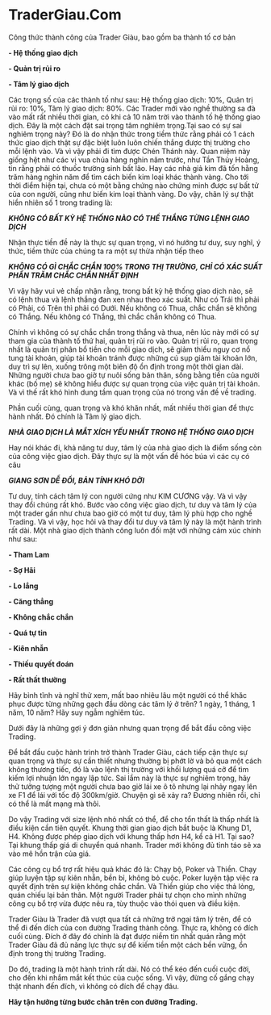 # TraderGiau.Com

Công thức thành công của Trader Giàu, bao gồm ba thành tố cơ bản

**\- Hệ thống giao dịch**

**\- Quản trị rủi ro**

**\- Tâm lý giao dịch**

Các trọng số của các thành tố như sau: Hệ thống giao dịch: 10%, Quản trị rủi ro: 10%, Tâm lý giao dịch: 80%. Các Trader mới vào nghề thường sa đà vào mất rất nhiều thời gian, có khi cả 10 năm trời vào thành tố hệ thống giao dịch. Đây là một cách đặt sai trọng tâm nghiêm trọng.Tại sao có sự sai nghiêm trọng này? Đó là do nhận thức trong tiềm thức rằng phải có 1 cách thức giao dịch thật sự đặc biệt luôn luôn chiến thắng được thị trường cho mỗi lệnh vào. Và vì vậy phải đi tìm được Chén Thánh này. Quan niệm này giống hệt như các vị vua chúa hàng nghin năm trước, như Tần Thủy Hoàng, tin rằng phải có thuốc trường sinh bất lão. Hay các nhà giả kim đã tốn hằng trăm hàng nghìn năm để tìm cách biến kim loại khác thành vàng. Cho tới thời điểm hiện tại, chưa có một bằng chứng nào chứng minh được sự bất tử của con người, cũng như biến kim loại thành vàng. Do vậy, chân lý sự thật hiển nhiên số 1 trong trading là:

***KHÔNG CÓ BẤT KỲ HỆ THỐNG NÀO CÓ THỂ THẮNG TỪNG LỆNH GIAO DỊCH***

Nhận thực tiền đề này là thực sự quan trọng, vì nó hướng tư duy, suy nghĩ, ý thức, tiềm thức của chúng ta ra một sự thừa nhận tiếp theo

***KHÔNG CÓ GÌ CHẮC CHẮN 100% TRONG THỊ TRƯỜNG, CHỈ CÓ XÁC SUẤT PHẦN TRĂM CHẮC CHẮN NHẤT ĐỊNH***

Vì vậy hãy vui vẻ chấp nhận rằng, trong bất kỳ hệ thống giao dịch nào, sẽ có lệnh thua và lệnh thắng đan xen nhau theo xác suất. Như có Trái thì phải có Phải, có Trên thì phải có Dưới. Nếu không có Thua, chắc chắn sẽ không có Thắng. Nếu không có Thắng, thì chắc chắn không có Thua.

Chính vì không có sự chắc chắn trong thắng và thua, nên lúc này mới có sự tham gia của thành tố thứ hai, quản trị rủi ro vào. Quản trị rủi ro, quan trọng nhất là quản trị phân bổ tiền cho mỗi giao dịch, sẽ giảm thiểu nguy cơ nổ tung tài khoản, giúp tài khoản tránh được những cú sụp giảm tài khoản lớn, duy trì sự lên, xuống trông một biên độ ổn định trong một thời gian dài. Những người chưa bao giờ tự nuôi sống bản thân, sống bằng tiền của người khác (bố mẹ) sẽ không hiểu được sự quan trọng của việc quản trị tài khoản. Và vì thế rất khó hình dung tầm quan trọng của nó trong vấn đề về trading. 

Phần cuối cùng, quan trọng và khó khăn nhất, mất nhiều thời gian để thực hành nhất. Đó chính là Tâm lý giao dịch. 

***NHÀ GIAO DỊCH LÀ MẮT XÍCH YẾU NHẤT TRONG HỆ THỐNG GIAO DỊCH***

Hay nói khác đi, khả năng tư duy, tâm lý của nhà giao dịch là điểm sống còn của công việc giao dịch. Đây thực sự là một vấn đề hóc búa vì các cụ có câu

***GIANG SƠN DỄ ĐỔI, BẢN TÍNH KHÓ DỜI***

Tư duy, tính cách tâm lý con người cứng như KIM CƯƠNG vậy. Và vì vậy thay đổi chúng rất khó. Bước vào công việc giao dịch, tư duy và tâm lý của một trader gần như chưa bao giờ có một tư duy, tâm lý phù hợp cho nghề Trading. Và vì vậy, học hỏi và thay đổi tư duy và tâm lý này là một hành trình rất dài. Một nhà giao dịch thành công luôn đối mặt với những cảm xúc chính như sau:

**\- Tham Lam**

**\- Sợ Hãi**

**\- Lo lắng**

**\- Căng thẳng**

**\- Không chắc chắn**

**\- Quá tự tin**

**\- Kiên nhẫn**

**\- Thiếu quyết đoán**

**\- Rất thất thường**

Hãy bình tĩnh và nghĩ thử xem, mất bao nhiêu lâu một người có thể khăc phục được từng những gạch đầu dòng các tâm lý ở trên? 1 ngày, 1 tháng, 1 năm, 10 năm? Hãy suy  ngẫm nghiêm túc.

Dưới đây là những gợi ý đơn giản nhưng quan trọng để bắt đầu công việc Trading.

Để bắt đầu cuộc hành trình trở thành Trader Giàu, cách tiếp cận thực sự quan trọng và thực sự cần thiết nhưng thường bị phớt lờ và bỏ qua một cách không thương tiếc, đó là vào lệnh thị trường với khối lượng quá cỡ để tìm kiếm lợi nhuận lớn ngay lập tức. Sai lầm này là thực sự nghiêm trọng, hãy thử tưởng tượng một người chưa bao giờ lái xe ô tô nhưng lại nhảy ngay lên xe F1 để lái với tốc độ 300km/giờ. Chuyện gì sẽ xảy ra? Đương nhiên rồi, chỉ có thể là mất mạng mà thôi.

Do vậy Trading với size lệnh nhỏ nhất có thể, để cho tổn thất là thấp nhất là điều kiện cần tiên quyết. Khung thời gian giao dịch bắt buộc là Khung D1, H4. Không được phép giao dịch với khung thấp hơn H4, kể cả H1. Tại sao? Tại khung thấp giá di chuyển quá nhanh. Trader mới không đủ tỉnh táo sẽ xa vào mê hồn trận của giá.

Các công cụ bổ trợ rất hiệu quả khác đó là: Chạy bộ, Poker và Thiền. Chạy giúp luyện tập sự kiên nhẫn, bền bỉ, không bỏ cuộc. Poker luyện tập việc ra quyết định trên sự kiện không chắc chắn. Và Thiền giúp cho việc thả lỏng, quán chiếu lại bản thân. Một người Trader phải tự chọn cho mình những công cụ bổ trợ vừa được nêu ra, tùy thuộc vào thói quen và điều kiện.

Trader Giàu là Trader đã vượt qua tất cả những trở ngại tâm lý trên, để có thể đi đến đích của con đường Trading thành công. Thực ra, không có đích cuối cùng. Đích ở đây đó chính là đạt được niềm tin nhất quán rằng một Trader Giàu đã đủ năng lực thực sự để kiếm tiền một cách bền vững, ổn định trong thị trường Trading.

Do đó, trading là một hành trình rất dài. Nó có thể kéo đến cuối cuộc đời, cho đến khi nhắm mắt kết thúc của cuộc sống. Vì vậy, đừng cố gắng chạy thật nhanh đến đích, vì không có đích để chạy đâu. 

**Hãy tận hưởng từng bước chân trên con đường Trading.**
